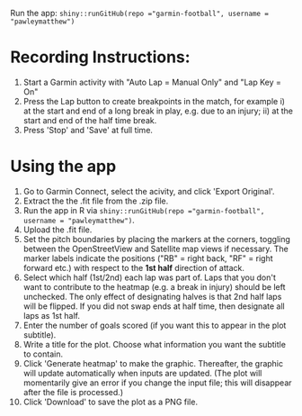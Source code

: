 Run the app: `shiny::runGitHub(repo ="garmin-football", username = "pawleymatthew")`

# Recording Instructions:

1. Start a Garmin activity with "Auto Lap = Manual Only" and "Lap Key = On"
2. Press the Lap button to create breakpoints in the match, for example
   i) at the start and end of a long break in play, e.g. due to an injury;
   ii) at the start and end of the half time break.
3. Press 'Stop' and 'Save' at full time.

# Using the app

1. Go to Garmin Connect, select the acivity, and click 'Export Original'.
2. Extract the the .fit file from the .zip file.
3. Run the app in R via `shiny::runGitHub(repo ="garmin-football", username = "pawleymatthew")`.
4. Upload the .fit file.
5. Set the pitch boundaries by placing the markers at the corners, toggling between the OpenStreetView and Satellite map views if necessary. The marker labels indicate the positions ("RB" = right back, "RF" = right forward etc.) with respect to the **1st half** direction of attack. 
6. Select which half (1st/2nd) each lap was part of. Laps that you don't want to contribute to the heatmap (e.g. a break in injury) should be left unchecked. The only effect of designating halves is that 2nd half laps will be flipped. If you did not swap ends at half time, then designate all laps as 1st half.
7. Enter the number of goals scored (if you want this to appear in the plot subtitle).
7. Write a title for the plot. Choose what information you want the subtitle to contain.
8. Click 'Generate heatmap' to make the graphic. Thereafter, the graphic will update automatically when inputs are updated. (The plot will momentarily give an error if you change the input file; this will disappear after the file is processed.)
9. Click 'Download' to save the plot as a PNG file. 
